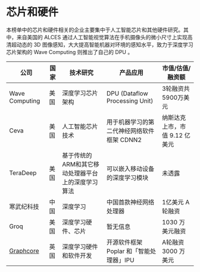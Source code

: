 # 芯片和硬件

本榜单中的芯片和硬件相关的企业主要集中于人工智能芯片和其他硬件研究。其中，来自美国的 ALCES 通过人工智能视觉算法在手机摄像头的微小尺寸上实现高清超动态的 3D 图像感知，大大提高智能机器对环境的感知水平，致力于深度学习芯片架构的 Wave Computing 则推出了自己的 DPU 。


公司|国家|技术研究|产品应用|市值/估值/融资额
---|---|---|---|---
Wave Computing|美国|深度学习芯片架构|DPU (Dataflow Processing Unit)|3轮融资共5900万美元
Ceva|美国|人工智能芯片技术|用于机器学习的第二代神经网络软件框架 CDNN2|纳斯达克上市，市值 9.12 亿美元
TeraDeep|美国|基于传统的ARM和其它移动处理器平台上的深度学习算法|可以嵌入移动设备的深度学习模块|未透露
寒武纪科技|中国|深度学习|中国首款神经网络处理器|1亿美元 A 轮融资
Groq|美国|深度学习硬件、芯片|暂无信息|1030 万美元融资
[Graphcore](https://www.graphcore.ai/)|英国|深度学习硬件和软件开发|开源软件框架 Poplar 和「智能处理器」IPU|A轮融资 3000 万美元
